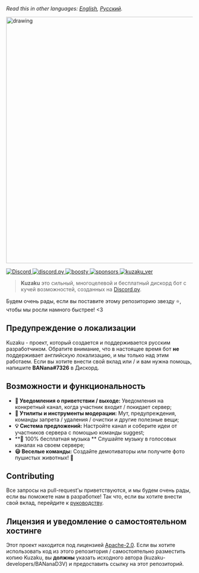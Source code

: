 
*Read this in other languages: [English](en.readme.md), [Русский](readme.md).*

<img src="https://cdn.discordapp.com/attachments/868788280752222218/878154431282184202/kuzaku_banner-removebg-preview.png" alt="drawing" width="666"/>
<p>
  <a href="https://discord.gg/FeYTfmtTzq">
    <img src="https://img.shields.io/discord/761991504793174117.svg?logo=discord&colorB=7289DA" alt="Discord">
  </a>

  <a href="https://discordpy.readthedocs.io/en/stable/">
    <img src="https://img.shields.io/badge/discord.py-v1.7.3-blue.svg?logo=python" alt="discord.py">
  </a>
  
  <a href="https://boosty.to/kuzaku">
    <img src="https://img.shields.io/badge/boosty-donate-orange.svg" alt="boosty">
  </a>
   <a href="https://github.com/kuzaku-developers/kuzaku">
    <img src="https://img.shields.io/github/sponsors/kuzaku-developers?logo=github" alt="sponsors">
  </a>
  <a href="https://github.com/kuzaku-developers/kuzaku">
    <img src="https://img.shields.io/badge/kuzaku%20version-0.0.2-blue" alt="kuzaku_ver">
  </a>
</p>

> **Kuzaku** это сильный, многоцелевой и бесплатный дискорд бот с кучей возможностей, созданных на [Discord.py](https://discordpy.readthedocs.io/en/stable/).

Будем очень рады, если вы поставите этому репозиторию звезду ⭐, чтобы мы росли намного быстрее! <3

## Предупреждение о локализации
Kuzaku - проект, который создается и поддерживается русским разработчиком. Обратите внимание, что в настоящее время бот **не** поддерживает английскую локализацию, и мы только над этим работаем. Если вы хотите внести свой вклад или / и вам нужна помощь, напишите **BANana#7326** в Дискорд.

## Возможности и функциональность
- **👋 Уведомления о приветствии / выходе:** Уведомления на конкретный канал, когда участник входит / покидает сервер;
- **🔧 Утилиты и инструменты модерации:** Мут, предупреждения, команды запрета / удаления / очистки и другие полезные вещи;
- **💡 Система предложений:** Настройте канал и соберите идеи от участников сервера с помощью команды suggest;
- **🎵 100% бесплатная музыка ** Слушайте музыку в голосовых каналах на своем сервере;
- **😃 Веселые команды:** Создайте демотиваторы или получите фото пушистых животных! 🦊

## Contributing
Все запросы на pull-request'ы приветствуются, и мы будем очень рады, если вы поможете нам в разработке! Так что, если вы хотите внести свой вклад, перейдите к [руководству](en.contributing.md).

## Лицензия и уведомление о самостоятельном хостинге
Этот проект находится под лицензией [Apache-2.0](LICENSE). Если вы хотите использовать код из этого репозитория / самостоятельно разместить копию Kuzaku, вы **должны** указать исходного автора (kuzaku-developers/BANanaD3V) и предоставить ссылку на этот репозиторий.